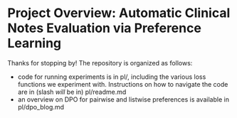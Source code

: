 
# Project Overview: Automatic Clinical Notes Evaluation via Preference Learning

Thanks for stopping by! The repository is organized as follows:
- code for running experiments is in pl/, including the various loss functions we experiment with. Instructions on how to navigate the code are in (slash *will* be in) pl/readme.md
- an overview on DPO for pairwise and listwise preferences is available in pl/dpo_blog.md


